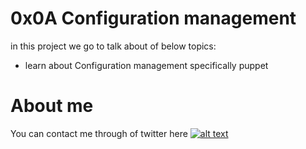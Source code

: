 # 0x0A Configuration management

in this project we go to talk about of below topics:

* learn about Configuration management specifically puppet

# About me

You can contact me through of twitter here [![alt text](https://cdn.icon-icons.com/icons2/1254/PNG/128/1495494667-jd13_84467.png)](https://twitter.com/Near_Fuentes")
